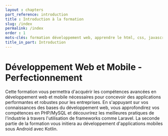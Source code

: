 ```yaml
---
layout : chapters
part_reference: introduction
title : Introduction à la formation
slug: /index
permalink: /index
order : 1
mots-clés: formation développement web, apprendre le html, css, javascript, débutant, programmation web, créer un site web.
title_in_part: Introduction
---
```


# Développement Web et Mobile - Perfectionnement

Cette formation vous permettra d'acquérir les compétences avancées en développement web et mobile nécessaires pour concevoir des applications performantes et robustes pour les entreprises. En s'appuyant sur vos connaissances des bases du développement web, vous approfondirez vos compétences en PHP/MySQL et découvrirez les meilleures pratiques de l'industrie à travers l'utilisation de frameworks comme Laravel. La seconde partie de la formation vous initiera au développement d'applications mobiles sous Android avec Kotlin.